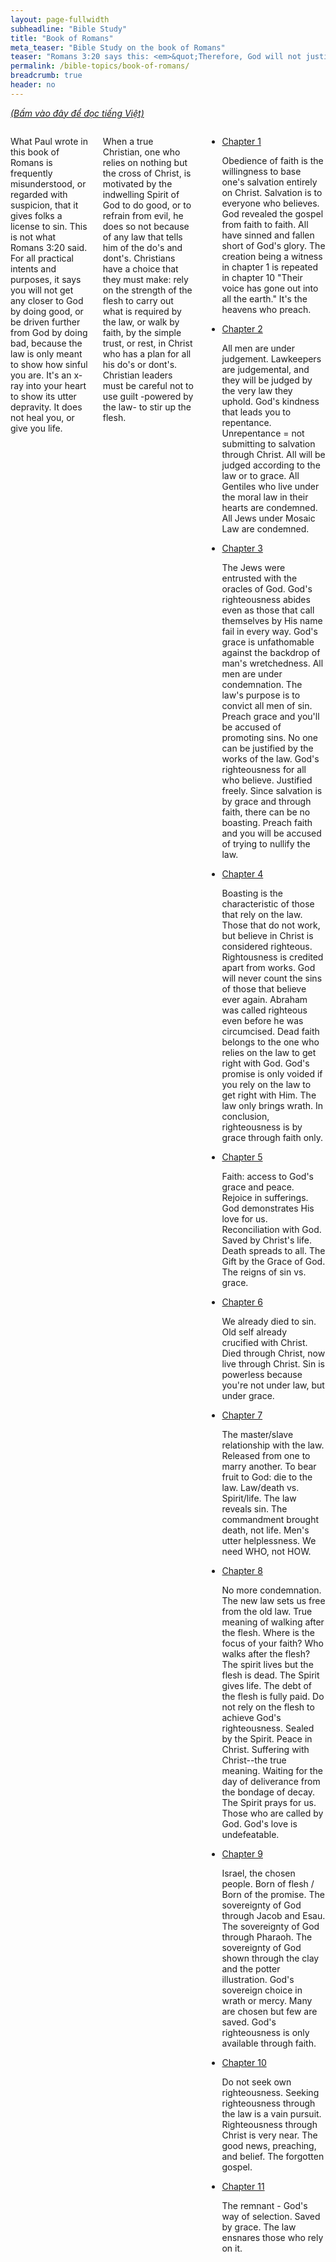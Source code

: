 ```yaml
---
layout: page-fullwidth
subheadline: "Bible Study"
title: "Book of Romans"
meta_teaser: "Bible Study on the book of Romans"
teaser: "Romans 3:20 says this: <em>&quot;Therefore, God will not justify any human being by means of the actions prescribed by the Law, for through the Law comes the full knowledge of sin (ISV).&quot;</em> This verse is representative of virtually the entire book of Romans which Paul wrote to show us the true purpose of the law, what role it plays in our relationship with God."
permalink: /bible-topics/book-of-romans/
breadcrumb: true
header: no
---
```

<!--more-->
<p style="font-style: italic;"><a href="{{ site.projectname }}/hoc-kinh-thanh/sach-ro-ma/">(Bấm vào đây để đọc tiếng Việt)</a></p>
<div class="small-12 columns" style="padding: 0px; border-bottom: none;" markdown="1">

What Paul wrote in this book of Romans is frequently misunderstood, or regarded with suspicion, that it gives folks a license to sin. This is not what Romans 3:20 said. For all practical intents and purposes, it says you will not get any closer to God by doing good, or be driven further from God by doing bad, because the law is only meant to show how sinful you are. It's an x-ray into your heart to show its utter depravity. It does not heal you, or give you life.

When a true Christian, one who relies on nothing but the cross of Christ, is motivated by the indwelling Spirit of God to do good, or to refrain from evil, he does so not because of any law that tells him of the do's and dont's. Christians have a choice that they must make: rely on the strength of the flesh to carry out what is required by the law, or walk by faith, by the simple trust, or rest, in Christ who has a plan for all his do's or dont's. Christian leaders must be careful not to use guilt -powered by the law- to stir up the flesh.

<ul class="side-nav">
      <li><a href="{{ site.projectname }}/bible-topics/book-of-romans/01/">Chapter 1</a>
      <p style="font-weight: normal;">Obedience of faith is the willingness to base one's salvation entirely on Christ. Salvation is to everyone who believes. God revealed the gospel from faith to faith. All have sinned and fallen short of God's glory. The creation being a witness in chapter 1 is repeated in chapter 10 "Their voice has gone out into all the earth." It's the heavens who preach.</p>
      </li>
      <li><a href="{{ site.projectname }}/bible-topics/book-of-romans/02/">Chapter 2</a>
      <p style="font-weight: normal;">All men are under judgement. Lawkeepers are judgemental, and they will be judged by the very law they uphold. God's kindness that leads you to repentance. Unrepentance = not submitting to salvation through Christ. All will be judged according to the law or to grace. All Gentiles who live under the moral law in their hearts are condemned. All Jews under Mosaic Law are condemned.</p>
      </li>
      <li><a href="{{ site.projectname }}/bible-topics/book-of-romans/03/">Chapter 3</a>
      <p style="font-weight: normal;">The Jews were entrusted with the oracles of God. God's righteousness abides even as those that call themselves by His name fail in every way. God's grace is unfathomable against the backdrop of man's wretchedness. All men are under condemnation. The law's purpose is to convict all men of sin. Preach grace and you'll be accused of promoting sins. No one can be justified by the works of the law. God's righteousness for all who believe. Justified freely. Since salvation is by grace and through faith, there can be no boasting. Preach faith and you will be accused of trying to nullify the law.</p>
      </li>
      <li><a href="{{ site.projectname }}/bible-topics/book-of-romans/04/">Chapter 4</a>
      <p style="font-weight: normal;">Boasting is the characteristic of those that rely on the law. Those that do not work, but believe in Christ is considered righteous. Rightousness is credited apart from works. God will never count the sins of those that believe ever again. Abraham was called righteous even before he was circumcised. Dead faith belongs to the one who relies on the law to get right with God.  God's promise is only voided if you rely on the law to get right with Him. The law only brings wrath. In conclusion, righteousness is by grace through faith only.</p></li>
      <li><a href="{{ site.projectname }}/bible-topics/book-of-romans/05/">Chapter 5</a>
      <p style="font-weight: normal;">Faith: access to God's grace and peace. Rejoice in sufferings. God demonstrates His love for us. Reconciliation with God. Saved by Christ's life. Death spreads to all. The Gift by the Grace of God. The reigns of sin vs. grace.</p></li>
      <li><a href="{{ site.projectname }}/bible-topics/book-of-romans/06/">Chapter 6</a>
      <p style="font-weight: normal;">We already died to sin. Old self already crucified with Christ. Died through Christ, now live through Christ. Sin is powerless because you're not under law, but under grace.</p></li>
      <li><a href="{{ site.projectname }}/bible-topics/book-of-romans/07/">Chapter 7</a>
      <p style="font-weight: normal;">The master/slave relationship with the law. Released from one to marry another. To bear fruit to God: die to the law. Law/death vs. Spirit/life. The law reveals sin. The commandment brought death, not life. Men's utter helplessness. We need WHO, not HOW.</p></li>
      <li><a href="{{ site.projectname }}/bible-topics/book-of-romans/08/">Chapter 8</a>
      <p style="font-weight: normal;">No more condemnation. The new law sets us free from the old law. True meaning of walking after the flesh. Where is the focus of your faith? Who walks after the flesh? The spirit lives but the flesh is dead. The Spirit gives life. The debt of the flesh is fully paid. Do not rely on the flesh to achieve God's righteousness. Sealed by the Spirit.  Peace in Christ. Suffering with Christ--the true meaning. Waiting for the day of deliverance from the bondage of decay. The Spirit prays for us. Those who are called by God. God's love is undefeatable.</p></li>
      <li><a href="{{ site.projectname }}/bible-topics/book-of-romans/09/">Chapter 9</a>
      <p style="font-weight: normal;">Israel, the chosen people. Born of flesh / Born of the promise. The sovereignty of God through Jacob and Esau. The sovereignty of God through Pharaoh. The sovereignty of God shown through the clay and the potter illustration. God's sovereign choice in wrath or mercy. Many are chosen but few are saved. God's righteousness is only available through faith.</p></li>
      <li><a href="{{ site.projectname }}/bible-topics/book-of-romans/10/">Chapter 10</a>
      <p style="font-weight: normal;">Do not seek own righteousness. Seeking righteousness through the law is a vain pursuit. Righteousness through Christ is very near. The good news, preaching, and belief. The forgotten gospel.</p></li>
      <li><a href="{{ site.projectname }}/bible-topics/book-of-romans/11/">Chapter 11</a>
      <p style="font-weight: normal;">The remnant - God's way of selection. Saved by grace. The law ensnares those who rely on it.</p></li>
</ul>
</div>
